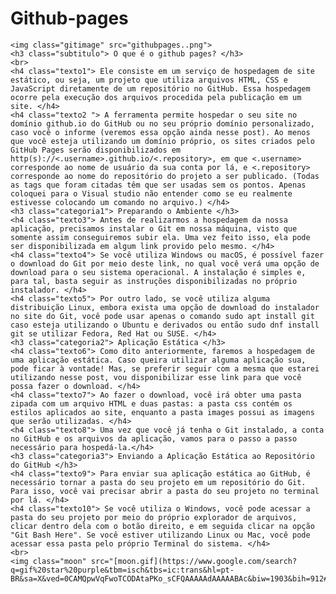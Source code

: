 # Github-pages

    

    

    <img class="gitimage" src="githubpages..png"> 
    <h3 class="subtitulo"> O que é o github pages? </h3>
    <br> 
    <h4 class="texto1"> Ele consiste em um serviço de hospedagem de site estático, ou seja, um projeto que utiliza arquivos HTML, CSS e JavaScript diretamente de um repositório no GitHub. Essa hospedagem ocorre pela execução dos arquivos procedida pela publicação em um site. </h4>
    <h4 class="texto2 "> A ferramenta permite hospedar o seu site no domínio github.io do GitHub ou no seu próprio domínio personalizado, caso você o informe (veremos essa opção ainda nesse post). Ao menos que você esteja utilizando um domínio próprio, os sites criados pelo GitHub Pages serão disponibilizados em http(s)://<.username>.github.io/<.repository>, em que <.username> corresponde ao nome de usuário da sua conta por lá, e <.repository> corresponde ao nome do repositório do projeto a ser publicado. (Todas as tags que foram citadas têm que ser usadas sem os pontos. Apenas coloquei para o Visual studio não entender como se eu realmente estivesse colocando um comando no arquivo.) </h4>
    <h3 class="categoria1"> Preparando o Ambiente </h3>
    <h4 class="texto3"> Antes de realizarmos a hospedagem da nossa aplicação, precisamos instalar o Git em nossa máquina, visto que somente assim conseguiremos subir ela. Uma vez feito isso, ela pode ser disponibilizada em algum link provido pelo mesmo. </h4>
    <h4 class="texto4"> Se você utiliza Windows ou macOS, é possível fazer o download do Git por meio deste link, no qual você verá uma opção de download para o seu sistema operacional. A instalação é simples e, para tal, basta seguir as instruções disponibilizadas no próprio instalador. </h4>
    <h4 class="texto5"> Por outro lado, se você utiliza alguma distribuição Linux, embora exista uma opção de download do instalador no site do Git, você pode usar apenas o comando sudo apt install git caso esteja utilizando o Ubuntu e derivados ou então sudo dnf install git se utilizar Fedora, Red Hat ou SUSE. </h4> 
    <h3 class="categoria2"> Aplicação Estática </h3> 
    <h4 class="texto6"> Como dito anteriormente, faremos a hospedagem de uma aplicação estática. Caso queira utilizar alguma aplicação sua, pode ficar à vontade! Mas, se preferir seguir com a mesma que estarei utilizando nesse post, vou disponibilizar esse link para que você possa fazer o download. </h4>
    <h4 class="texto7"> Ao fazer o download, você irá obter uma pasta zipada com um arquivo HTML e duas pastas: a pasta css contém os estilos aplicados ao site, enquanto a pasta images possui as imagens que serão utilizadas. </h4>  
    <h4 class="texto8"> Uma vez que você já tenha o Git instalado, a conta no GitHub e os arquivos da aplicação, vamos para o passo a passo necessário para hospedá-la.</h4>
    <h3 class="categoria3"> Enviando a Aplicação Estática ao Repositório do GitHub </h3>
    <h4 class="texto9"> Para enviar sua aplicação estática ao GitHub, é necessário tornar a pasta do seu projeto em um repositório do Git. Para isso, você vai precisar abrir a pasta do seu projeto no terminal por lá. </h4>  
    <h4 class="texto10"> Se você utiliza o Windows, você pode acessar a pasta do seu projeto por meio do próprio explorador de arquivos, clicar dentro dela com o botão direito, e em seguida clicar na opção "Git Bash Here". Se você estiver utilizando Linux ou Mac, você pode acessar essa pasta pelo próprio Terminal do sistema. </h4>
    <br>
    <img class="moon" src="[moon.gif](https://www.google.com/search?q=gif%20star%20purple&tbm=isch&tbs=ic:trans&hl=pt-BR&sa=X&ved=0CAMQpwVqFwoTCODAtaPKo_sCFQAAAAAdAAAAABAc&biw=1903&bih=912#imgrc=4bCplboZyRw6IM)">
</body>
</html>
